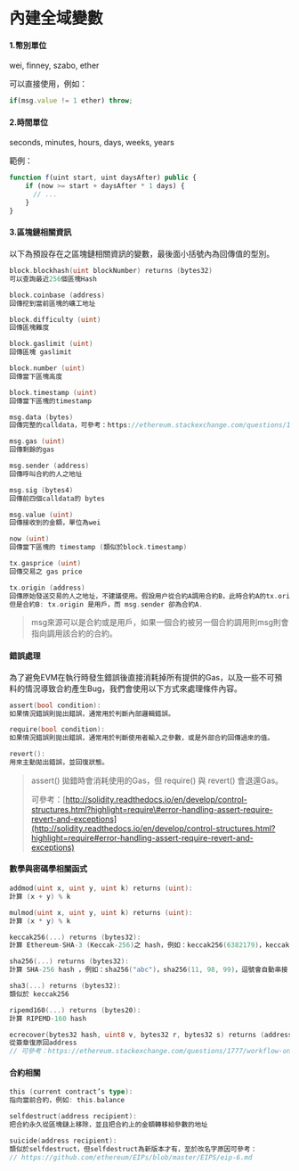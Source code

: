 # 內建全域變數

#### 1.幣別單位

wei, finney, szabo, ether

可以直接使用，例如：

```js
if(msg.value != 1 ether) throw;
```

#### 2.時間單位

seconds, minutes, hours, days, weeks, years

範例：

```js
function f(uint start, uint daysAfter) public {
    if (now >= start + daysAfter * 1 days) {
      // ...
    }
}
```

#### 3.區塊鏈相關資訊

以下為預設存在之區塊鏈相關資訊的變數，最後面小括號內為回傳值的型別。

```go
block.blockhash(uint blockNumber) returns (bytes32)
可以查詢最近256個區塊Hash

block.coinbase (address)
回傳挖到當前區塊的礦工地址

block.difficulty (uint)
回傳區塊難度

block.gaslimit (uint)
回傳區塊 gaslimit

block.number (uint)
回傳當下區塊高度

block.timestamp (uint)
回傳當下區塊的timestamp

msg.data (bytes)
回傳完整的calldata，可參考：https://ethereum.stackexchange.com/questions/14037/what-is-msg-data

msg.gas (uint)
回傳剩餘的gas

msg.sender (address)
回傳呼叫合約的人之地址

msg.sig (bytes4)
回傳前四個calldata的 bytes 

msg.value (uint)
回傳接收到的金額，單位為wei

now (uint)
回傳當下區塊的 timestamp (類似於block.timestamp)

tx.gasprice (uint)
回傳交易之 gas price

tx.origin (address)
回傳原始發送交易的人之地址，不建議使用。假設用户從合約A調用合約B，此時合約A的tx.origin 和 msg.sender 都是用戶。
但是合約B: tx.origin 是用戶，而 msg.sender 卻為合約A.
```

> msg來源可以是合約或是用戶，如果一個合約被另一個合約調用則msg則會指向調用該合約的合約。

#### 錯誤處理

為了避免EVM在執行時發生錯誤後直接消耗掉所有提供的Gas，以及一些不可預料的情況導致合約產生Bug，我們會使用以下方式來處理條件內容。

```go
assert(bool condition):
如果情況錯誤則拋出錯誤，通常用於判斷內部邏輯錯誤。

require(bool condition):
如果情況錯誤則拋出錯誤，通常用於判斷使用者輸入之參數，或是外部合約回傳過來的值。

revert():
用來主動拋出錯誤，並回復狀態。
```

> assert\(\) 拋錯時會消耗使用的Gas，但 require\(\) 與 revert\(\) 會退還Gas。
>
> 可參考：[http://solidity.readthedocs.io/en/develop/control-structures.html?highlight=require\#error-handling-assert-require-revert-and-exceptions](http://solidity.readthedocs.io/en/develop/control-structures.html?highlight=require#error-handling-assert-require-revert-and-exceptions)

#### 數學與密碼學相關函式

```go
addmod(uint x, uint y, uint k) returns (uint):
計算 (x + y) % k 

mulmod(uint x, uint y, uint k) returns (uint):
計算 (x * y) % k

keccak256(...) returns (bytes32):
計算 Ethereum-SHA-3 (Keccak-256)之 hash，例如：keccak256(6382179)，keccak256(97, 98, 99)，逗號會自動串接

sha256(...) returns (bytes32):
計算 SHA-256 hash ，例如：sha256("abc")，sha256(11, 98, 99)，逗號會自動串接

sha3(...) returns (bytes32):
類似於 keccak256

ripemd160(...) returns (bytes20):
計算 RIPEMD-160 hash

ecrecover(bytes32 hash, uint8 v, bytes32 r, bytes32 s) returns (address):
從簽章復原回address
// 可參考：https://ethereum.stackexchange.com/questions/1777/workflow-on-signing-a-string-with-private-key-followed-by-signature-verificatio
```

#### 合約相關

```go
this (current contract’s type):
指向當前合約，例如: this.balance

selfdestruct(address recipient):
把合約永久從區塊鏈上移除，並且把合約上的金額轉移給參數的地址

suicide(address recipient):
類似於selfdestruct，但selfdestruct為新版本才有，至於改名字原因可參考：
// https://github.com/ethereum/EIPs/blob/master/EIPS/eip-6.md
```



